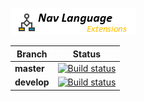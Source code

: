 ![Nav Language Extensions](images/Logo.png)

| Branch | Status |
|--------|---------|
|**master**|[![Build status](https://ci.appveyor.com/api/projects/status/maxn6321magmhlo9/branch/master?svg=true)](https://ci.appveyor.com/project/IInspectable/nav-language-extensions/branch/master)|
|**develop**|[![Build status](https://ci.appveyor.com/api/projects/status/maxn6321magmhlo9/branch/develop?svg=true)](https://ci.appveyor.com/project/IInspectable/nav-language-extensions/branch/develop)|
